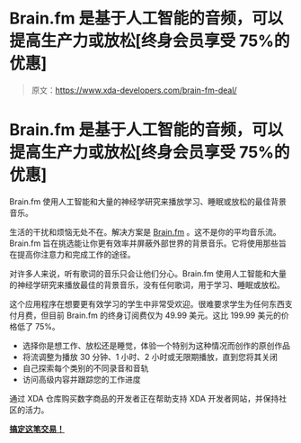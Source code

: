 # Brain.fm 是基于人工智能的音频，可以提高生产力或放松[终身会员享受 75%的优惠]

> 原文：<https://www.xda-developers.com/brain-fm-deal/>

# Brain.fm 是基于人工智能的音频，可以提高生产力或放松[终身会员享受 75%的优惠]

Brain.fm 使用人工智能和大量的神经学研究来播放学习、睡眠或放松的最佳背景音乐。

生活的干扰和烦恼无处不在。解决方案是 [Brain.fm](https://depot.xda-developers.com/sales/brain-fm-lifetime-subscription?utm_source=xda-developers.com&utm_medium=referral&utm_campaign=brain-fm-lifetime-subscription_030617&utm_term=scsf-219897) 。这不是你的平均音乐流。Brain.fm 旨在挑选能让你更有效率并屏蔽外部世界的背景音乐。它将使用那些旨在提高你注意力和完成工作的途径。

对许多人来说，听有歌词的音乐只会让他们分心。Brain.fm 使用人工智能和大量的神经学研究来播放最佳的背景音乐，没有任何歌词，用于学习、睡眠或放松。

这个应用程序在想要更有效学习的学生中非常受欢迎。很难要求学生为任何东西支付月费，但目前 Brain.fm 的终身订阅费仅为 49.99 美元。这比 199.99 美元的价格低了 75%。

*   选择你是想工作、放松还是睡觉，体验一个特别为这种情况而创作的原创作品
*   将流调整为播放 30 分钟、1 小时、2 小时或无限期播放，直到您将其关闭
*   自己探索每个类别的不同录音和音轨
*   访问高级内容并跟踪您的工作进度

通过 XDA 仓库购买数字商品的开发者正在帮助支持 XDA 开发者网站，并保持社区的活力。

[**搞定这笔交易！**](https://depot.xda-developers.com/sales/brain-fm-lifetime-subscription?utm_source=xda-developers.com&utm_medium=referral&utm_campaign=brain-fm-lifetime-subscription_030617&utm_term=scsf-219897)